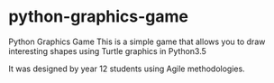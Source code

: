 # python-graphics-game
Python Graphics Game
This is a simple game that allows you to draw interesting shapes using Turtle graphics in Python3.5

It was designed by year 12 students using Agile methodologies. 
